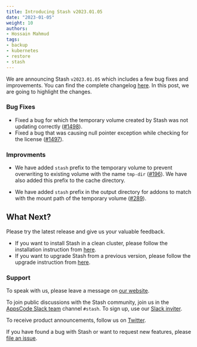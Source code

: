 ```yaml
---
title: Introducing Stash v2023.01.05
date: "2023-01-05"
weight: 10
authors:
- Hossain Mahmud
tags:
- backup
- kubernetes
- restore
- stash
---
```


We are announcing Stash `v2023.01.05` which includes a few bug fixes and improvements. You can find the complete changelog [here](https://github.com/stashed/CHANGELOG/blob/master/releases/v2023.01.05/README.md). In this post, we are going to highlight the changes.

### Bug Fixes

- Fixed a bug for which the temporary volume created by Stash was not updating correctly ([#1498](https://github.com/stashed/stash/pull/1498)).
- Fixed a bug that was causing null pointer exception while checking for the license ([#1497](https://github.com/stashed/stash/pull/1497)).

### Improvments

- We have added `stash` prefix to the temporary volume to prevent overwriting to existing volume with the name `tmp-dir` ([#196](https://github.com/stashed/apimachinery/pull/196)). We have also added this prefix to the cache directory.

- We have added `stash` prefix in the output directory for addons to match with the mount path of the temporary volume ([#289](https://github.com/stashed/installer/pull/289)).



## What Next?

Please try the latest release and give us your valuable feedback.

- If you want to install Stash in a clean cluster, please follow the installation instruction from [here](https://stash.run/docs/v2022.06.21/setup/).
- If you want to upgrade Stash from a previous version, please follow the upgrade instruction from [here](https://stash.run/docs/v2022.06.21/setup/upgrade/).

### Support

To speak with us, please leave a message on [our website](https://appscode.com/contact/).

To join public discussions with the Stash community, join us in the [AppsCode Slack team](https://appscode.slack.com/messages/C8NCX6N23/details/) channel `#stash`. To sign up, use our [Slack inviter](https://slack.appscode.com/).

To receive product announcements, follow us on [Twitter](https://twitter.com/KubeStash).

If you have found a bug with Stash or want to request new features, please [file an issue](https://github.com/stashed/project/issues/new).
